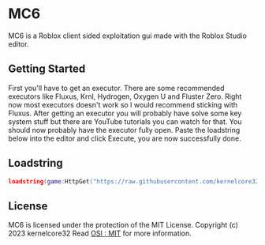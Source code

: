 # MC6
MC6 is a Roblox client sided exploitation gui made with the Roblox Studio editor.

## Getting Started
First you'll have to get an executor. There are some recommended executors like Fluxus, Krnl, Hydrogen, Oxygen U and Fluster Zero. Right now most executors doesn't work so I would recommend sticking with Fluxus. After getting an executor you will probably have solve some key system stuff but there are YouTube tutorials you can watch for that. You should now probably have the executor fully open. Paste the loadstring below into the editor and click Execute, you are now successfully done.

## Loadstring
```lua
loadstring(game:HttpGet("https://raw.githubusercontent.com/kernelcore32/MC6/main/main.lua"))()
```

## License
MC6 is licensed under the protection of the MIT License.
Copyright (c) 2023 kernelcore32
Read [OSI : MIT](https://opensource.org/license/mit/) for more information.
